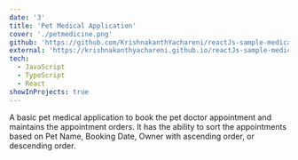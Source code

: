 ```yaml
---
date: '3'
title: 'Pet Medical Application'
cover: './petmedicine.png'
github: 'https://github.com/KrishnakanthYachareni/reactJs-sample-medical-application'
external: 'https://krishnakanthyachareni.github.io/reactJs-sample-medical-application/'
tech:
  - JavaScript
  - TypeScript
  - React
showInProjects: true
---
```


A basic pet medical application to book the pet doctor appointment and maintains the appointment orders. It has the ability to sort the appointments based on Pet Name, Booking Date, Owner with ascending order, or descending order.
